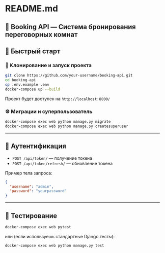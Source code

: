 # README.md

## 🏢 Booking API — Система бронирования переговорных комнат


## 🚀 Быстрый старт

### 🔧 Клонирование и запуск проекта
```bash
git clone https://github.com/your-username/booking-api.git
cd booking-api
cp .env.example .env
docker-compose up --build
```

Проект будет доступен на `http://localhost:8000/`

### ⚙️ Миграции и суперпользователь
```bash
docker-compose exec web python manage.py migrate
docker-compose exec web python manage.py createsuperuser
```

---

## 🔑 Аутентификация
- `POST /api/token/` — получение токена
- `POST /api/token/refresh/` — обновление токена

Пример тела запроса:
```json
{
  "username": "admin",
  "password": "yourpassword"
}
```

---



## 🧪 Тестирование
```bash
docker-compose exec web pytest
```
или (если используешь стандартные Django тесты):
```bash
docker-compose exec web python manage.py test
```
